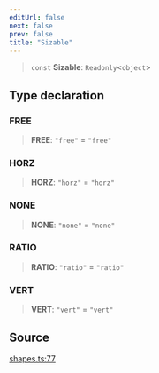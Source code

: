 ```yaml
---
editUrl: false
next: false
prev: false
title: "Sizable"
---
```


> `const` **Sizable**: `Readonly`\<`object`\>

## Type declaration

### FREE

> **FREE**: `"free"` = `"free"`

### HORZ

> **HORZ**: `"horz"` = `"horz"`

### NONE

> **NONE**: `"none"` = `"none"`

### RATIO

> **RATIO**: `"ratio"` = `"ratio"`

### VERT

> **VERT**: `"vert"` = `"vert"`

## Source

[shapes.ts:77](https://github.com/dgmjs/dgmjs/blob/c296d113d513e412f08f9016159ca40d11e704cd/packages/core/src/shapes.ts#L77)
